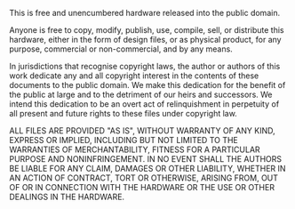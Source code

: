 This is free and unencumbered hardware released into the public domain.

Anyone is free to copy, modify, publish, use, compile, sell, or distribute this hardware, either in the form of design files, or as physical product, for any purpose, commercial or non-commercial, and by any means.

In jurisdictions that recognise copyright laws, the author or authors of this work dedicate any and all copyright interest in the contents of these documents to the public domain. We make this dedication for the benefit of the public at large and to the detriment of our heirs and successors. We intend this dedication to be an overt act of relinquishment in perpetuity of all present and future rights to these files under copyright law.

ALL FILES ARE PROVIDED "AS IS", WITHOUT WARRANTY OF ANY KIND, EXPRESS OR IMPLIED, INCLUDING BUT NOT LIMITED TO THE WARRANTIES OF MERCHANTABILITY, FITNESS FOR A PARTICULAR PURPOSE AND NONINFRINGEMENT. IN NO EVENT SHALL THE AUTHORS BE LIABLE FOR ANY CLAIM, DAMAGES OR OTHER LIABILITY, WHETHER IN AN ACTION OF CONTRACT, TORT OR OTHERWISE, ARISING FROM, OUT OF OR IN CONNECTION WITH THE HARDWARE OR THE USE OR OTHER DEALINGS IN THE HARDWARE.
